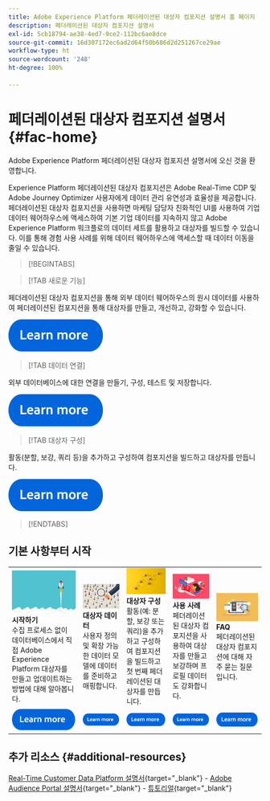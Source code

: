 ```yaml
---
title: Adobe Experience Platform 페더레이션된 대상자 컴포지션 설명서 홈 페이지
description: 페더레이션된 대상자 컴포지션 설명서
exl-id: 5cb18794-ae38-4ed7-9ce2-112bc6ae8dce
source-git-commit: 16d307172ec6ad2d64f50b686d2d251267ce29ae
workflow-type: ht
source-wordcount: '248'
ht-degree: 100%

---
```


# 페더레이션된 대상자 컴포지션 설명서  {#fac-home}

Adobe Experience Platform 페더레이션된 대상자 컴포지션 설명서에 오신 것을 환영합니다.

Experience Platform 페더레이션된 대상자 컴포지션은 Adobe Real-Time CDP 및 Adobe Journey Optimizer 사용자에게 데이터 관리 유연성과 효율성을 제공합니다. 페더레이션된 대상자 컴포지션을 사용하면 마케팅 담당자 친화적인 UI를 사용하여 기업 데이터 웨어하우스에 액세스하여 기본 기업 데이터를 지속하지 않고 Adobe Experience Platform 워크플로의 데이터 세트를 활용하고 대상자를 빌드할 수 있습니다. 이를 통해 경험 사용 사례를 위해 데이터 웨어하우스에 액세스할 때 데이터 이동을 줄일 수 있습니다.

>[!BEGINTABS]

>[!TAB 새로운 기능]

페더레이션된 대상자 컴포지션을 통해 외부 데이터 웨어하우스의 원시 데이터를 사용하여 페더레이션된 컴포지션을 통해 대상자를 만들고, 개선하고, 강화할 수 있습니다.

[![이미지](assets/learn-more-button.svg)](start/release-notes.md)

>[!TAB 데이터 연결]

외부 데이터베이스에 대한 연결을 만들기, 구성, 테스트 및 저장합니다.

[![이미지](assets/learn-more-button.svg)](connections/home.md)

>[!TAB 대상자 구성]

활동(분할, 보강, 쿼리 등)을 추가하고 구성하여 컴포지션을 빌드하고 대상자를 만듭니다.

[![이미지](assets/learn-more-button.svg)](compositions/gs-compositions.md)

>[!ENDTABS]

## 기본 사항부터 시작

<table style="table-layout:fixed">
  <tr style="border: 0;">
    <td>
    <a href="start/get-started.md"><img src="assets/do-not-localize/start-quick.png"></a>
    <div><strong>시작하기</strong><br/>수집 프로세스 없이 데이터베이스에서 직접 Adobe Experience Platform 대상자를 만들고 업데이트하는 방법에 대해 알아봅니다.
    </div>
    </td>
    <td>
    <a href="data-management/gs-models.md"><img src="assets/do-not-localize/start-profiles.png"></a>
    <div><strong>대상자 데이터</strong><br/>사용자 정의 및 확장 가능한 데이터 모델에 데이터를 준비하고 매핑합니다.
    </div>
    </td>
    <td>
    <a href="compositions/gs-compositions.md"><img src="assets/do-not-localize/start-journey.jpeg"></a>
    <div><strong>대상자 구성</strong><br/>활동(예: 분할, 보강 또는 쿼리)을 추가하고 구성하여 컴포지션을 빌드하고 첫 번째 페더레이션된 대상자를 만듭니다.
    </div>
    </td>
    <td>
    <a href="start/get-started.md#use-cases"><img src="assets/do-not-localize/start-use-cases.png"></a>
    <div><strong>사용 사례</strong><br/>페더레이션된 대상자 컴포지션을 사용하여 대상자를 만들고 보강하며 프로필 데이터도 강화합니다.
    </div>
    </td>
    <td>
    <a href="start/faq.md"><img src="assets/do-not-localize/start-faq.png"></a>
    <div><strong>FAQ</strong><br/>페더레이션된 대상자 컴포지션에 대해 자주 묻는 질문입니다.</div>
    </td>
  </tr>
  <tr style="border: 0;">
    <td><a href="start/get-started.md"><img src="assets/learn-more-button.svg"></a></td>
    <td><a href="data-management/gs-models.md"><img src="assets/learn-more-button.svg"></a></td>
    <td><a href="compositions/gs-compositions.md"><img src="assets/learn-more-button.svg"></a></td>
    <td><a href="start/get-started.md#use-cases"><img src="assets/learn-more-button.svg"></a></td>
    <td><a href="start/faq.md"><img src="assets/learn-more-button.svg"></a></td>
    </tr>
</table>

## 추가 리소스  {#additional-resources}

[Real-Time Customer Data Platform 설명서](https://experienceleague.adobe.com/ko/docs/experience-platform/rtcdp/home){target="_blank"} - [Adobe Audience Portal 설명서](https://experienceleague.adobe.com/ko/docs/experience-platform/segmentation/ui/audience-dashboard){target="_blank"} - [튜토리얼](https://experienceleague.adobe.com/ko/docs/platform-learn/tutorials/audiences/introduction-to-audience-portal-and-composition){target="_blank"}
